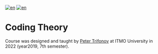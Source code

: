 [![en](https://img.shields.io/badge/lang-en-red.svg)](README.md) [![en](https://img.shields.io/badge/lang-ru-blue.svg)](README.ru.md)

# Coding Theory

Course was designed and taught by [Peter Trifonov](https://scholar.google.com/citations?user=YtMi6QwAAAAJ&hl=en) at ITMO University in 2022 (year2019, 7th semester).

